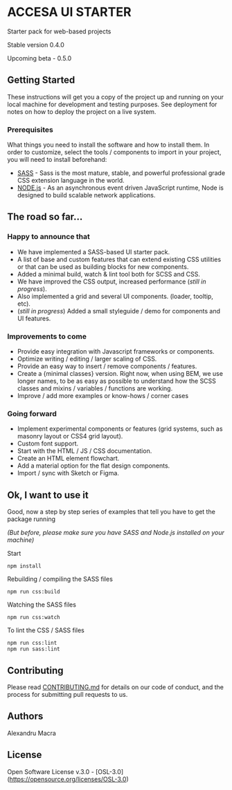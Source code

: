 # ACCESA UI STARTER

Starter pack for web-based projects

Stable version 0.4.0

Upcoming beta - 0.5.0

## Getting Started

These instructions will get you a copy of the project up and running on your local machine for development and testing purposes. See deployment for notes on how to deploy the project on a live system.

### Prerequisites

What things you need to install the software and how to install them.
In order to customize, select the tools / components to import in your project, you will need to install beforehand:

* [SASS](https://sass-lang.com) - Sass is the most mature, stable, and powerful professional grade CSS extension language in the world.
* [NODE.js](https://nodejs.org) - As an asynchronous event driven JavaScript runtime, Node is designed to build scalable network applications.

## The road so far...

### Happy to announce that
  * We have implemented a SASS-based UI starter pack.
  * A list of base and custom features that can extend existing CSS utilities or that can be used as building blocks for new components.
  * Added a minimal build, watch & lint tool both for SCSS and CSS.
  * We have improved the CSS output, increased performance (*still in progress*).
  * Also implemented a grid and several UI components. (loader, tooltip, etc).
  * (*still in progress*) Added a small styleguide / demo for components and UI features.


### Improvements to come
  * Provide easy integration with Javascript frameworks or components.
  * Optimize writing / editing / larger scaling of CSS.
  * Provide an easy way to insert / remove components / features.
  * Create a {minimal classes} version. Right now, when using BEM, we use longer names, to be as easy as possible to understand how the SCSS classes and mixins / variables / functions are working.
  * Improve / add more examples or know-hows / corner cases

### Going forward
  * Implement experimental components or features (grid systems, such as masonry layout or CSS4 grid layout).
  * Custom font support.
  * Start with the HTML / JS / CSS documentation.
  * Create an HTML element flowchart.
  * Add a material option for the flat design components.
  * Import / sync with Sketch or Figma.

## Ok, I want to use it

Good, now a step by step series of examples that tell you have to get the package running

*(But before, please make sure you have SASS and Node.js installed on your machine)*

Start
```
npm install
```

Rebuilding / compiling the SASS files
```
npm run css:build
```

Watching the SASS files
```
npm run css:watch
```

To lint the CSS / SASS files
```
npm run css:lint
npm run sass:lint
```

## Contributing

Please read [CONTRIBUTING.md](https://github.com/alexandrumacra/accesa-ui-starter/blob/master/CONTRIBUTING.md) for details on our code of conduct, and the process for submitting pull requests to us.

## Authors

Alexandru Macra

## License

Open Software License v.3.0 - [OSL-3.0] (https://opensource.org/licenses/OSL-3.0)
